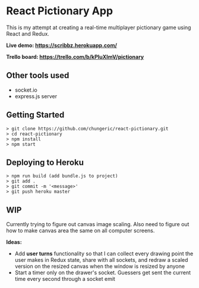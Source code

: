 # React Pictionary App

This is my attempt at creating a real-time multiplayer pictionary game using React and Redux.

**Live demo: <https://scribbz.herokuapp.com/>**

**Trello board: <https://trello.com/b/kPIuXImV/pictionary>**

## Other tools used

- socket.io
- express.js server

## Getting Started

```
> git clone https://github.com/chungeric/react-pictionary.git
> cd react-pictionary
> npm install
> npm start
```

## Deploying to Heroku

```
> npm run build (add bundle.js to project)
> git add .
> git commit -m '<message>'
> git push heroku master
```

## WIP

Currently trying to figure out canvas image scaling.
Also need to figure out how to make canvas area the same on all computer screens.

**Ideas:**

- Add **user turns** functionality so that I can collect every drawing point the user makes in Redux state, share with all sockets, and redraw a scaled version on the resized canvas when the window is resized by anyone
- Start a timer only on the drawer's socket. Guessers get sent the current time every second through a socket emit
